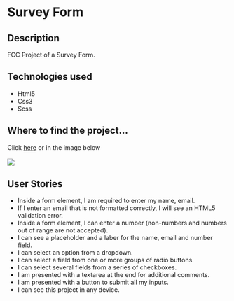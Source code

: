 <h1>Survey Form</h1>
<h2>Description</h2>
<p>FCC Project of a Survey Form.</p>
<h2>Technologies used</h2>
<ul>
<li>Html5</li>
<li>Css3</li>
<li>Scss</li>
</ul>
<h2>Where to find the project...</h2>
<p>
Click <a href="https://s.codepen.io/vinniezappa/full/PLzaMJ/nqAwvGxmmDdr" target="_blank"> here</a>
or in the image below <br/><br/>
<a href="https://s.codepen.io/vinniezappa/full/PLzaMJ/nqAwvGxmmDdr" target="_blank">
<img src="https://www.dropbox.com/s/chzhymsfcvwmy0m/10-survey-form.jpg?raw=1" target="_blank">
</a>
</p>
<h2>User Stories</h2>
<ul>
<li>Inside a form element, I am required to enter my name, email.</li>
<li>If I enter an email that is not formatted correctly, I will see an HTML5 validation error.</li>
<li>Inside a form element, I can enter a number (non-numbers and numbers out of range are not accepted).</li>
<li>I can see a placeholder and a laber for the name, email and number field.</li>
<li>I can select an option from a dropdown.</li>
<li>I can select a field from one or more groups of radio buttons.</li>
<li>I can select several fields from a series of checkboxes.</li>
<li>I am presented with a textarea at the end for additional comments.</li>
<li>I am presented with a button to submit all my inputs.</li>
<li>I can see this project in any device.</li>
</ul>
